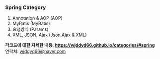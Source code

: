 ### Spring Category

1. Annotation & AOP (AOP)
2. MyBatis (MyBatis)
3. 요청방식 (Params)
4. XML, JSON, Ajax (Json,Ajax & XML)

**각코드에 대한 자세한 내용: <https://wjddyd66.github.io/categories/#spring>**  
연락처: wjddyd66@naver.com  
